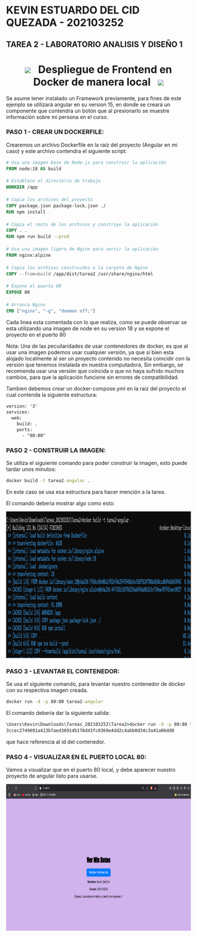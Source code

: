 # KEVIN ESTUARDO DEL CID QUEZADA - 202103252


## TAREA 2 - LABORATORIO ANALISIS Y DISEÑO 1

# <div align="center"><img src="https://user-images.githubusercontent.com/74038190/235223599-0eadbd7c-c916-4f24-af9d-9242730e6172.gif" width="30px" /> &nbsp; Despliegue de Frontend en Docker de manera local &nbsp; <img src="https://user-images.githubusercontent.com/74038190/235223599-0eadbd7c-c916-4f24-af9d-9242730e6172.gif" width="30px" />

Se asume tener instalado un Framework previamente, para fines de este ejemplo se utilizará angular en su version 15, en donde se creará un componente que contendra un botón que al presionarlo se muestre información sobre mi persona en el curso.

### PASO 1 - CREAR UN DOCKERFILE:

Crearemos un archivo Dockerfile en la raiz del proyecto  (Angular en mi caso) y este archivo contendra el siguiente script:

```dockerfile
# Usa una imagen base de Node.js para construir la aplicación
FROM node:18 AS build

# Establece el directorio de trabajo
WORKDIR /app

# Copia los archivos del proyecto
COPY package.json package-lock.json ./
RUN npm install

# Copia el resto de los archivos y construye la aplicación
COPY . .
RUN npm run build --prod

# Usa una imagen ligera de Nginx para servir la aplicación
FROM nginx:alpine

# Copia los archivos construidos a la carpeta de Nginx
COPY --from=build /app/dist/tarea2 /usr/share/nginx/html

# Expone el puerto 80
EXPOSE 80

# Arranca Nginx
CMD ["nginx", "-g", "daemon off;"]

```

Cada linea esta comentada con lo que realiza, como se puede observar se esta utilizando una imagen de node en su version 18 y se expone el proyecto en el puerto 80

Nota: Una de las pecuilaridades de usar contenedores de docker, es que al usar una imagen podemos usar cualquier versión, ya que si bien esta alojado localmente al ser un proyecto contenido no necesita coincidir con la versión que tenemos instalada en nuestra computadora, Sin embargo, se recomienda usar una versión que coincida o que no haya sufrido muchos cambios, para que la aplicación funcione sin errores de compatibilidad.

Tambien debemos crear un docker-compose.yml en la raiz del proyecto el cual contenda la siguiente estructura:

```docker-compose
version: '3'
services:
  web:
    build: .
    ports:
      - "80:80"
```

### PASO 2 - CONSTRUIR LA IMAGEN:

Se utiliza el siguiente comando para poder construir la imagen, esto puede tardar unos minutos:

```cmd
docker build -t tarea2-angular .
```

En este caso se usa esa estructura para hacer mención a la tarea.

El comando deberia mostrar algo como esto:

<img src="../ImagnesAN/ImageDocker.png" width="700" height="400">

### PASO 3 - LEVANTAR EL CONTENEDOR:

Se usa el siguiente comando, para levantar nuestro contenedor de docker con su respectiva imagen creada.

```cmd
docker run -d -p 80:80 tarea2-angular
```

El comando deberia dar la siguiente salida:

```cmd
\Users\Kevin\Downloads\Tareas_202103252\Tarea2>docker run -d -p 80:80 tarea2-angular
3ccec2749691a413b7aed3691db176d43fc0369e4dd2c4abb0d34c3a41a06dd0
```

que hace referencia al id del contenedor.

### PASO 4 - VISUALIZAR EN EL PUERTO LOCAL 80:

Vamos a visualizar que en el puerto 80 local, y debe aparecer nuestro proyecto de angular listo para usarse.

<img src="../ImagnesAN/MyInfo.png" width="700" height="400">

